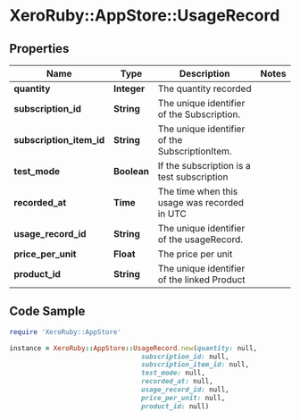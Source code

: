 # XeroRuby::AppStore::UsageRecord

## Properties

Name | Type | Description | Notes
------------ | ------------- | ------------- | -------------
**quantity** | **Integer** | The quantity recorded | 
**subscription_id** | **String** | The unique identifier of the Subscription. | 
**subscription_item_id** | **String** | The unique identifier of the SubscriptionItem. | 
**test_mode** | **Boolean** | If the subscription is a test subscription | 
**recorded_at** | **Time** | The time when this usage was recorded in UTC | 
**usage_record_id** | **String** | The unique identifier of the usageRecord. | 
**price_per_unit** | **Float** | The price per unit | 
**product_id** | **String** | The unique identifier of the linked Product | 

## Code Sample

```ruby
require 'XeroRuby::AppStore'

instance = XeroRuby::AppStore::UsageRecord.new(quantity: null,
                                 subscription_id: null,
                                 subscription_item_id: null,
                                 test_mode: null,
                                 recorded_at: null,
                                 usage_record_id: null,
                                 price_per_unit: null,
                                 product_id: null)
```


